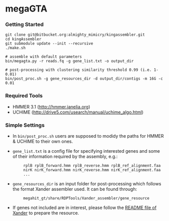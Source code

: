 megaGTA
=========

### Getting Started

```
git clone git@bitbucket.org:almighty_mimicry/kingassembler.git
cd kingAssembler
git submodule update --init --recursive
./make.sh

# assemble with default parameters
bin/megagta.py -r reads.fq -g gene_list.txt -o output_dir

# post-processing with clustering similarity threshold 0.99 (i.e. 1-0.01)
bin/post_proc.sh -g gene_resources_dir -d output_dir/contigs -m 16G -c 0.01

```

### Required Tools
* HMMER 3.1 (http://hmmer.janelia.org)
* UCHIME (http://drive5.com/usearch/manual/uchime_algo.html)

### Simple Settings
* In `bin/post_proc.sh` users are supposed to modidy the paths for HMMER & UCHIME to their own ones.

* `gene_list.txt` is a config file for specifying interested genes and some of their information required by the assembly, e.g.:
```
		rplB rplB_forward.hmm rplB_reverse.hmm rplB_ref_alignment.faa
		nirK nirK_forward.hmm nirK_reverse.hmm nirK_ref_alignment.faa
		...
```

* `gene_resources_dir` is an input folder for post-processing which follows the format Xander assembler used. It can be found through:
```
		megahit_gt/share/RDPTools/Xander_assembler/gene_resource
```
* If genes not included are in interest, please follow the [README file of Xander][1] to prepare the resource.

[1]: https://github.com/rdpstaff/Xander_assembler/blob/master/README.md
